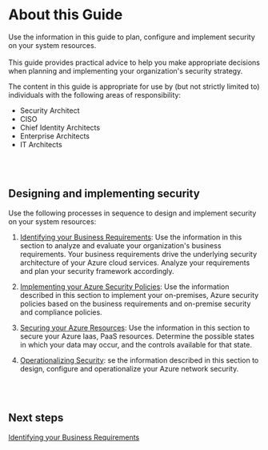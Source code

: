 # About this Guide
Use the information in this guide to plan, configure and implement security on your system resources. 
<br />
<br />
This guide provides practical advice to help you make appropriate decisions when planning and implementing your organization's security strategy. 

The content in this guide is appropriate for use by (but not strictly limited to) individuals with the following areas of responsibility:

   - Security Architect
   - CISO
   - Chief Identity Architects
   - Enterprise Architects 
   - IT Architects 
<br />
<br />

## Designing and implementing security
Use the following processes in sequence to design and implement security on your system resources:

  1. [Identifying your Business Requirements](1.0-Identifying-your-Business-Requirements.md): Use the information in this section to analyze and evaluate your organization's business requirements. Your business requirements drive the underlying security architecture of your Azure cloud services. Analyze your requirements and plan your security framework accordingly.  
	
  2. [Implementing your Azure Security Policies](2.0-Implementing-your-Azure-Security-Policies.md):  Use the information described in this section to implement your on-premises, Azure security policies based on the business requirements and on-premise security and compliance policies.   

  3. [Securing your Azure Resources](3.0-Securing-your-Azure-Resources.md): Use the information in this section to secure your Azure Iaas, PaaS resources. Determine the possible states in which your data may occur, and the controls available for that state.
	
  4. [Operationalizing Security](4.0-Operationalizing-Security.md):  se the information described in this section to design, configure and operationalize your Azure network security. 

<br />
<br />

## Next steps
[Identifying your Business Requirements](1.0-Identifying-your-Business-Requirements.md)
